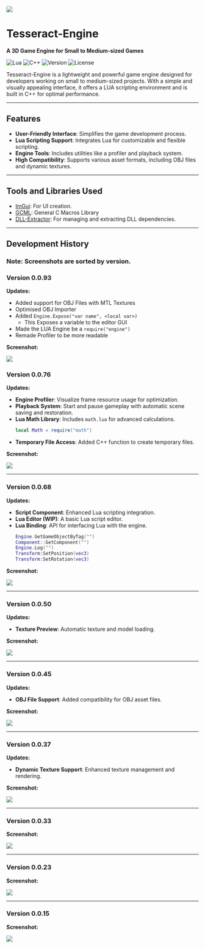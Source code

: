 ![](./assets/images/Banner.png)

# Tesseract-Engine

**A 3D Game Engine for Small to Medium-sized Games**

![Lua](https://img.shields.io/badge/Lua-Support-blue) ![C++](https://img.shields.io/badge/C%2B%2B-Built%20With-orange) ![Version](https://img.shields.io/badge/Version-0.0.81-brightgreen) ![License](https://img.shields.io/badge/License-MIT-green)

Tesseract-Engine is a lightweight and powerful game engine designed for developers working on small to medium-sized projects. With a simple and visually appealing interface, it offers a LUA scripting environment and is built in C++ for optimal performance.

---

## Features
- **User-Friendly Interface**: Simplifies the game development process.
- **Lua Scripting Support**: Integrates Lua for customizable and flexible scripting.
- **Engine Tools**: Includes utilities like a profiler and playback system.
- **High Compatibility**: Supports various asset formats, including OBJ files and dynamic textures.

---

## Tools and Libraries Used

- [ImGui](https://github.com/ocornut/imgui): For UI creation.
- [GCML](https://dock-it.dev/GigabiteStudios/gcml): General C Macros Library
- [DLL-Extractor](https://dock-it.dev/Bit-By-Byte/DLL-Extractor): For managing and extracting DLL dependencies.

---

## Development History

### Note: Screenshots are sorted by version.


### **Version 0.0.93**
**Updates:**
- Added support for OBJ Files with MTL Textures
- Optimised OBJ Importer
- Added `Engine.Expose("var name", <local var>)`
    - This Exposes a variable to the editor GUI
- Made the LUA Engine be a `require("engine")`
- Remade Profiler to be more readable

**Screenshot:**

![](./assets/images/SS-Dev2_3.png)

### **Version 0.0.76**
**Updates:**
- **Engine Profiler**: Visualize frame resource usage for optimization.
- **Playback System**: Start and pause gameplay with automatic scene saving and restoration.
- **Lua Math Library**: Includes `math.lua` for advanced calculations.
    ```lua
    local Math = require("math")
    ```
- **Temporary File Access**: Added C++ function to create temporary files.

**Screenshot:**

![](./assets/images/SS-Dev2_2.png)

---

### **Version 0.0.68**
**Updates:**
- **Script Component**: Enhanced Lua scripting integration.
- **Lua Editor (WIP)**: A basic Lua script editor.
- **Lua Binding**: API for interfacing Lua with the engine.
    ```lua
    Engine.GetGameObjectByTag("")
    Component::GetComponent("")
    Engine.Log("")
    Transform:SetPosition(vec3)
    Transform:SetRotation(vec3)
    ```

**Screenshot:**

![](./assets/images/SS-Dev2_1.png)

---

### **Version 0.0.50**
**Updates:**
- **Texture Preview**: Automatic texture and model loading.

**Screenshot:**

![](./assets/images/SS-Dev2_0.png)

---

### **Version 0.0.45**
**Updates:**
- **OBJ File Support**: Added compatibility for OBJ asset files.

**Screenshot:**

![](./assets/images/SS-Dev1_4.png)

---

### **Version 0.0.37**
**Updates:**
- **Dynamic Texture Support**: Enhanced texture management and rendering.

**Screenshot:**

![](./assets/images/SS-Dev1_3.png)

---

### **Version 0.0.33**
**Screenshot:**

![](./assets/images/SS-Dev1_2.png)

---

### **Version 0.0.23**
**Screenshot:**

![](./assets/images/SS-Dev1_1.png)

---

### **Version 0.0.15**
**Screenshot:**

![](./assets/images/SS-Dev1_0.png)

